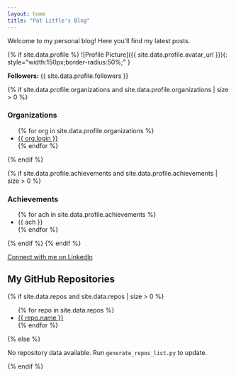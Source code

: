 ```yaml
---
layout: home
title: "Pat Little's Blog"
---
```


Welcome to my personal blog! Here you'll find my latest posts.

{% if site.data.profile %}
![Profile Picture]({{ site.data.profile.avatar_url }}){: style="width:150px;border-radius:50%;" }

**Followers:** {{ site.data.profile.followers }}

{% if site.data.profile.organizations and site.data.profile.organizations | size > 0 %}
### Organizations
<ul>
{% for org in site.data.profile.organizations %}
  <li><a href="{{ org.html_url }}">{{ org.login }}</a></li>
{% endfor %}
</ul>
{% endif %}

{% if site.data.profile.achievements and site.data.profile.achievements | size > 0 %}
### Achievements
<ul>
{% for ach in site.data.profile.achievements %}
  <li>{{ ach }}</li>
{% endfor %}
</ul>
{% endif %}
{% endif %}

[Connect with me on LinkedIn](https://www.linkedin.com/in/patrickjlittle/)

## My GitHub Repositories

{% if site.data.repos and site.data.repos | size > 0 %}
<ul>
{% for repo in site.data.repos %}
  <li><a href="{{ repo.html_url }}">{{ repo.name }}</a></li>
{% endfor %}
</ul>
{% else %}
<p>No repository data available. Run <code>generate_repos_list.py</code> to update.</p>
{% endif %}

